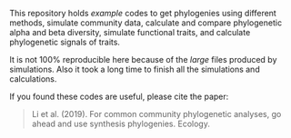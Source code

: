 This repository holds _example_ codes to get phylogenies using different methods, simulate community data, calculate and compare phylogenetic alpha and beta diversity, simulate functional traits, and calculate phylogenetic signals of traits.

It is not 100% reproducible here because of the _large_ files produced by simulations. Also it took a long time to finish all the simulations and calculations.

If you found these codes are useful, please cite the paper:

>Li et al. (2019). For common community phylogenetic analyses, go ahead and use synthesis phylogenies. Ecology.
